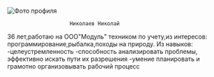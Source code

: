 ![Фото профиля](https://proprikol.ru/wp-content/uploads/2020/10/kartinki-ogon-i-voda-9.jpg)


                        Николаев Николай

36 лет,работаю на ООО"Модуль" техником по учету,из интересов: программирование,рыбалка,походы на природу.
               Из навыков:
-целеустремленность
-способность анализировать проблемы, эффективно искать пути их разрешения
-умение планировать и грамотно организовывать рабочий процесс
